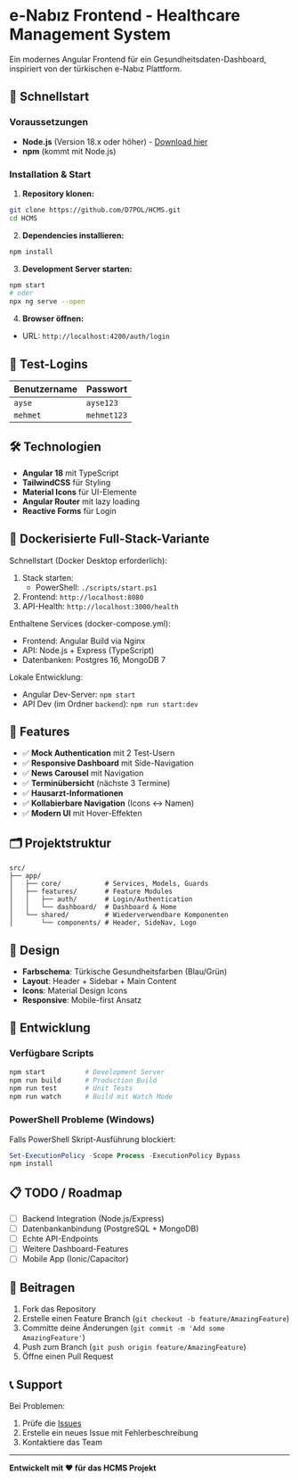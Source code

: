 # e-Nabız Frontend - Healthcare Management System

Ein modernes Angular Frontend für ein Gesundheitsdaten-Dashboard, inspiriert von der türkischen e-Nabız Plattform.

## 🚀 Schnellstart

### Voraussetzungen
- **Node.js** (Version 18.x oder höher) - [Download hier](https://nodejs.org/)
- **npm** (kommt mit Node.js)

### Installation & Start

1. **Repository klonen:**
```bash
git clone https://github.com/D7POL/HCMS.git
cd HCMS
```

2. **Dependencies installieren:**
```bash
npm install
```

3. **Development Server starten:**
```bash
npm start
# oder
npx ng serve --open
```

4. **Browser öffnen:**
- URL: `http://localhost:4200/auth/login`

## 🔐 Test-Logins

| Benutzername | Passwort |
|-------------|----------|
| `ayse`      | `ayse123` |
| `mehmet`    | `mehmet123` |

## 🛠️ Technologien

- **Angular 18** mit TypeScript
- **TailwindCSS** für Styling
- **Material Icons** für UI-Elemente
- **Angular Router** mit lazy loading
- **Reactive Forms** für Login

## 🐳 Dockerisierte Full-Stack-Variante

Schnellstart (Docker Desktop erforderlich):

1. Stack starten:
   - PowerShell: `./scripts/start.ps1`
2. Frontend: `http://localhost:8080`
3. API-Health: `http://localhost:3000/health`

Enthaltene Services (docker-compose.yml):
- Frontend: Angular Build via Nginx
- API: Node.js + Express (TypeScript)
- Datenbanken: Postgres 16, MongoDB 7

Lokale Entwicklung:
- Angular Dev-Server: `npm start`
- API Dev (im Ordner `backend`): `npm run start:dev`

## 📱 Features

- ✅ **Mock Authentication** mit 2 Test-Usern
- ✅ **Responsive Dashboard** mit Side-Navigation
- ✅ **News Carousel** mit Navigation
- ✅ **Terminübersicht** (nächste 3 Termine)
- ✅ **Hausarzt-Informationen**
- ✅ **Kollabierbare Navigation** (Icons ↔ Namen)
- ✅ **Modern UI** mit Hover-Effekten

## 🗂️ Projektstruktur

```
src/
├── app/
│   ├── core/           # Services, Models, Guards
│   ├── features/       # Feature Modules
│   │   ├── auth/       # Login/Authentication
│   │   └── dashboard/  # Dashboard & Home
│   └── shared/         # Wiederverwendbare Komponenten
│       └── components/ # Header, SideNav, Logo
```

## 🎨 Design

- **Farbschema**: Türkische Gesundheitsfarben (Blau/Grün)
- **Layout**: Header + Sidebar + Main Content
- **Icons**: Material Design Icons
- **Responsive**: Mobile-first Ansatz

## 🔧 Entwicklung

### Verfügbare Scripts

```bash
npm start          # Development Server
npm run build      # Production Build
npm run test       # Unit Tests
npm run watch      # Build mit Watch Mode
```

### PowerShell Probleme (Windows)

Falls PowerShell Skript-Ausführung blockiert:

```powershell
Set-ExecutionPolicy -Scope Process -ExecutionPolicy Bypass
npm install
```

## 📋 TODO / Roadmap

- [ ] Backend Integration (Node.js/Express)
- [ ] Datenbankanbindung (PostgreSQL + MongoDB)
- [ ] Echte API-Endpoints
- [ ] Weitere Dashboard-Features
- [ ] Mobile App (Ionic/Capacitor)

## 🤝 Beitragen

1. Fork das Repository
2. Erstelle einen Feature Branch (`git checkout -b feature/AmazingFeature`)
3. Committe deine Änderungen (`git commit -m 'Add some AmazingFeature'`)
4. Push zum Branch (`git push origin feature/AmazingFeature`)
5. Öffne einen Pull Request

## 📞 Support

Bei Problemen:
1. Prüfe die [Issues](https://github.com/D7POL/HCMS/issues)
2. Erstelle ein neues Issue mit Fehlerbeschreibung
3. Kontaktiere das Team

---

**Entwickelt mit ❤️ für das HCMS Projekt**